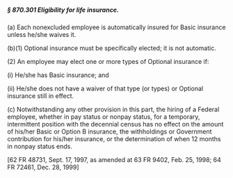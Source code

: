##### § 870.301 Eligibility for life insurance. #####

(a) Each nonexcluded employee is automatically insured for Basic insurance unless he/she waives it.

(b)(1) Optional insurance must be specifically elected; it is not automatic.

(2) An employee may elect one or more types of Optional insurance if:

(i) He/she has Basic insurance; and

(ii) He/she does not have a waiver of that type (or types) or Optional insurance still in effect.

(c) Notwithstanding any other provision in this part, the hiring of a Federal employee, whether in pay status or nonpay status, for a temporary, intermittent position with the decennial census has no effect on the amount of his/her Basic or Option B insurance, the withholdings or Government contribution for his/her insurance, or the determination of when 12 months in nonpay status ends.

[62 FR 48731, Sept. 17, 1997, as amended at 63 FR 9402, Feb. 25, 1998; 64 FR 72461, Dec. 28, 1999]